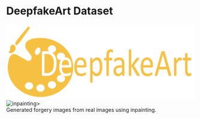 # DeepfakeArt Dataset

<img src="https://github.com/h-aboutalebi/DeepfakeArt/blob/main/images/logo.jpg" alt="logo" width="600" height="200">
<img src="https://github.com/h-aboutalebi/DeepfakeArt/blob/main/images/inpainting.jpg" alt="inpainting"width="1200" height="2000">>
<figcaption>Generated forgery images from real images using inpainting.</figcaption>
